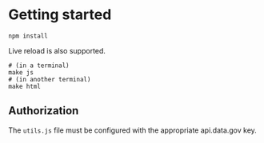 # Getting started

```
npm install
```

Live reload is also supported.

```
# (in a terminal)
make js
# (in another terminal)
make html
```

## Authorization

The `utils.js` file must be configured with the appropriate api.data.gov key.
